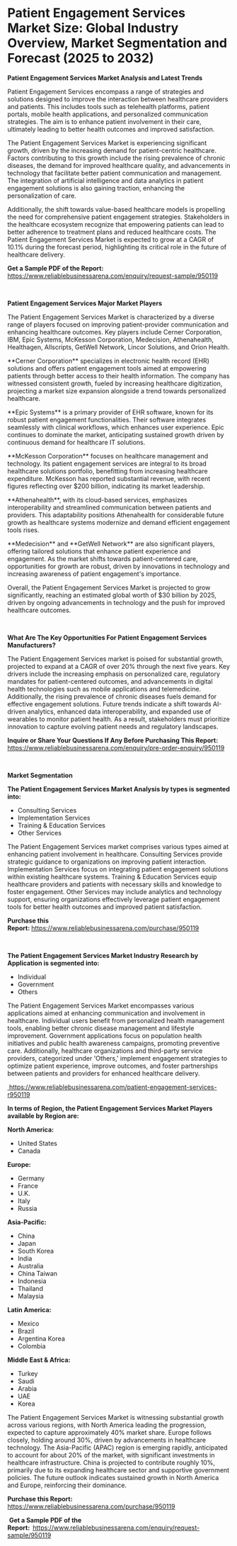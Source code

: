 <p><h1>Patient Engagement Services Market Size: Global Industry Overview, Market Segmentation and Forecast (2025 to 2032)</h1></p><p><strong>Patient Engagement Services Market Analysis and Latest Trends</strong></p>
<p><p>Patient Engagement Services encompass a range of strategies and solutions designed to improve the interaction between healthcare providers and patients. This includes tools such as telehealth platforms, patient portals, mobile health applications, and personalized communication strategies. The aim is to enhance patient involvement in their care, ultimately leading to better health outcomes and improved satisfaction.</p><p>The Patient Engagement Services Market is experiencing significant growth, driven by the increasing demand for patient-centric healthcare. Factors contributing to this growth include the rising prevalence of chronic diseases, the demand for improved healthcare quality, and advancements in technology that facilitate better patient communication and management. The integration of artificial intelligence and data analytics in patient engagement solutions is also gaining traction, enhancing the personalization of care.</p><p>Additionally, the shift towards value-based healthcare models is propelling the need for comprehensive patient engagement strategies. Stakeholders in the healthcare ecosystem recognize that empowering patients can lead to better adherence to treatment plans and reduced healthcare costs. The Patient Engagement Services Market is expected to grow at a CAGR of 10.1% during the forecast period, highlighting its critical role in the future of healthcare delivery.</p></p>
<p><strong>Get a Sample PDF of the Report:&nbsp;</strong> <a href="https://www.reliablebusinessarena.com/enquiry/request-sample/950119?utm_campaign=3676&utm_medium=2&utm_source=Github&utm_content=ia&utm_term=17042025&utm_id=patient-engagement-services">https://www.reliablebusinessarena.com/enquiry/request-sample/950119</a></p>
<p>&nbsp;</p>
<p><strong>Patient Engagement Services Major Market Players</strong></p>
<p><p>The Patient Engagement Services Market is characterized by a diverse range of players focused on improving patient-provider communication and enhancing healthcare outcomes. Key players include Cerner Corporation, IBM, Epic Systems, McKesson Corporation, Medecision, Athenahealth, Healthagen, Allscripts, GetWell Network, Lincor Solutions, and Orion Health.</p><p>**Cerner Corporation** specializes in electronic health record (EHR) solutions and offers patient engagement tools aimed at empowering patients through better access to their health information. The company has witnessed consistent growth, fueled by increasing healthcare digitization, projecting a market size expansion alongside a trend towards personalized healthcare.</p><p>**Epic Systems** is a primary provider of EHR software, known for its robust patient engagement functionalities. Their software integrates seamlessly with clinical workflows, which enhances user experience. Epic continues to dominate the market, anticipating sustained growth driven by continuous demand for healthcare IT solutions.</p><p>**McKesson Corporation** focuses on healthcare management and technology. Its patient engagement services are integral to its broad healthcare solutions portfolio, benefitting from increasing healthcare expenditure. McKesson has reported substantial revenue, with recent figures reflecting over $200 billion, indicating its market leadership.</p><p>**Athenahealth**, with its cloud-based services, emphasizes interoperability and streamlined communication between patients and providers. This adaptability positions Athenahealth for considerable future growth as healthcare systems modernize and demand efficient engagement tools rises.</p><p>**Medecision** and **GetWell Network** are also significant players, offering tailored solutions that enhance patient experience and engagement. As the market shifts towards patient-centered care, opportunities for growth are robust, driven by innovations in technology and increasing awareness of patient engagement's importance.</p><p>Overall, the Patient Engagement Services Market is projected to grow significantly, reaching an estimated global worth of $30 billion by 2025, driven by ongoing advancements in technology and the push for improved healthcare outcomes.</p></p>
<p>&nbsp;</p>
<p><strong>What Are The Key Opportunities For Patient Engagement Services Manufacturers?</strong></p>
<p><p>The Patient Engagement Services market is poised for substantial growth, projected to expand at a CAGR of over 20% through the next five years. Key drivers include the increasing emphasis on personalized care, regulatory mandates for patient-centered outcomes, and advancements in digital health technologies such as mobile applications and telemedicine. Additionally, the rising prevalence of chronic diseases fuels demand for effective engagement solutions. Future trends indicate a shift towards AI-driven analytics, enhanced data interoperability, and expanded use of wearables to monitor patient health. As a result, stakeholders must prioritize innovation to capture evolving patient needs and regulatory landscapes.</p></p>
<p><strong>Inquire or Share Your Questions If Any Before Purchasing This Report:</strong> <a href="https://www.reliablebusinessarena.com/enquiry/pre-order-enquiry/950119?utm_campaign=3676&utm_medium=2&utm_source=Github&utm_content=ia&utm_term=17042025&utm_id=patient-engagement-services">https://www.reliablebusinessarena.com/enquiry/pre-order-enquiry/950119</a></p>
<p>&nbsp;</p>
<p><strong>Market Segmentation</strong></p>
<p><strong>The Patient Engagement Services Market Analysis by types is segmented into:</strong></p>
<p><ul><li>Consulting Services</li><li>Implementation Services</li><li>Training & Education Services</li><li>Other Services</li></ul></p>
<p><p>The Patient Engagement Services market comprises various types aimed at enhancing patient involvement in healthcare. Consulting Services provide strategic guidance to organizations on improving patient interaction. Implementation Services focus on integrating patient engagement solutions within existing healthcare systems. Training & Education Services equip healthcare providers and patients with necessary skills and knowledge to foster engagement. Other Services may include analytics and technology support, ensuring organizations effectively leverage patient engagement tools for better health outcomes and improved patient satisfaction.</p></p>
<p><strong>Purchase this Report:&nbsp;</strong><a href="https://www.reliablebusinessarena.com/purchase/950119?utm_campaign=3676&utm_medium=2&utm_source=Github&utm_content=ia&utm_term=17042025&utm_id=patient-engagement-services">https://www.reliablebusinessarena.com/purchase/950119</a></p>
<p>&nbsp;</p>
<p><strong>The Patient Engagement Services Market Industry Research by Application is segmented into:</strong></p>
<p><ul><li>Individual</li><li>Government</li><li>Others</li></ul></p>
<p><p>The Patient Engagement Services Market encompasses various applications aimed at enhancing communication and involvement in healthcare. Individual users benefit from personalized health management tools, enabling better chronic disease management and lifestyle improvement. Government applications focus on population health initiatives and public health awareness campaigns, promoting preventive care. Additionally, healthcare organizations and third-party service providers, categorized under 'Others,' implement engagement strategies to optimize patient experience, improve outcomes, and foster partnerships between patients and providers for enhanced healthcare delivery.</p></p>
<p><a href="https://www.reliablebusinessarena.com/patient-engagement-services-r950119?utm_campaign=3676&utm_medium=2&utm_source=Github&utm_content=ia&utm_term=17042025&utm_id=patient-engagement-services">&nbsp;https://www.reliablebusinessarena.com/patient-engagement-services-r950119</a></p>
<p><strong>In terms of Region, the Patient Engagement Services Market Players available by Region are:</strong></p>
<p>
    <p> <strong> North America: </strong>
        <ul>
            <li>United States</li>
            <li>Canada</li>
        </ul>
        </p> 
    <p> <strong> Europe: </strong>
        <ul>
            <li>Germany</li>
            <li>France</li>
            <li>U.K.</li>
            <li>Italy</li>
            <li>Russia</li>
        </ul>
        </p> 
    <p> <strong> Asia-Pacific: </strong>
        <ul>
            <li>China</li>
            <li>Japan</li>
            <li>South Korea</li>
            <li>India</li>
            <li>Australia</li>
            <li>China Taiwan</li>
            <li>Indonesia</li>
            <li>Thailand</li>
            <li>Malaysia</li>
        </ul>
        </p> 
    <p> <strong> Latin America: </strong>
        <ul>
            <li>Mexico</li>
            <li>Brazil</li>
            <li>Argentina Korea</li>
            <li>Colombia</li>
        </ul>
        </p> 
    <p> <strong> Middle East & Africa: </strong>
        <ul>
            <li>Turkey</li>
            <li>Saudi</li>
            <li>Arabia</li>
            <li>UAE</li>
            <li>Korea</li>
        </ul>
    </p>
    </p>
<p><p>The Patient Engagement Services Market is witnessing substantial growth across various regions, with North America leading the progression, expected to capture approximately 40% market share. Europe follows closely, holding around 30%, driven by advancements in healthcare technology. The Asia-Pacific (APAC) region is emerging rapidly, anticipated to account for about 20% of the market, with significant investments in healthcare infrastructure. China is projected to contribute roughly 10%, primarily due to its expanding healthcare sector and supportive government policies. The future outlook indicates sustained growth in North America and Europe, reinforcing their dominance.</p></p>
<p><strong>Purchase this Report: </strong><a href="https://www.reliablebusinessarena.com/purchase/950119?utm_campaign=3676&utm_medium=2&utm_source=Github&utm_content=ia&utm_term=17042025&utm_id=patient-engagement-services">https://www.reliablebusinessarena.com/purchase/950119</a></p>
<p>&nbsp;<strong>Get a Sample PDF of the Report:&nbsp;&nbsp;</strong><a href="https://www.reliablebusinessarena.com/enquiry/request-sample/950119?utm_campaign=3676&utm_medium=2&utm_source=Github&utm_content=ia&utm_term=17042025&utm_id=patient-engagement-services">https://www.reliablebusinessarena.com/enquiry/request-sample/950119</a></p>
<p><strong></strong></p>
<p><p></p><p></p><p></p></p>